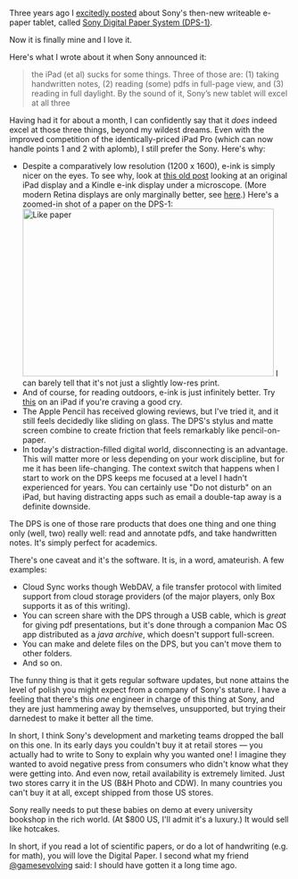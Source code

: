 <!--
.. title: Review: Sony Digital Paper
.. slug: review-sony-digital-paper
.. date: 2016-05-02 17:19:47
.. tags: ipad,technology,e-ink,gadgets,tablets
.. category: 
.. link: 
.. description: 
.. type: text
.. has_math: no
.. status: published
.. wp-status: publish
-->

<html><body><p>Three years ago I <a href="https://ilovesymposia.com/2013/05/14/apparently-im-the-only-one-excited-about-sonys-new-big-e-ink-tablet/">excitedly posted</a> about Sony's then-new writeable e-paper tablet, called <a href="http://pro.sony.com/bbsc/ssr/show-digitalpaper/resource.solutions.bbsccms-assets-show-digitalpaper-digitalpaper.shtml?PID=I:digitalpaper:digitalpaper">Sony Digital Paper System (DPS-1)</a>.

Now it is finally mine and I love it.

Here's what I wrote about it when Sony announced it:

</p><blockquote>
  the iPad (et al) sucks for some things. Three of those are: (1) taking handwritten notes,  (2) reading (some) pdfs in full-page view, and (3) reading in full daylight. By the sound of it, Sony’s new tablet will excel at all three
</blockquote>

Having had it for about a month, I can confidently say that it <em>does</em> indeed excel at those three things, beyond my wildest dreams. Even with the improved competition of the identically-priced iPad Pro (which can now handle points 1 and 2 with aplomb), I still prefer the Sony. Here's why:

<!-- TEASER_END -->

<ul>
<li>Despite a comparatively low resolution (1200 x 1600), e-ink is simply nicer on the eyes. To see why, look at <a href="http://www.bit-101.com/blog/?p=2722">this old post</a> looking at an original iPad display and a Kindle e-ink display under a microscope. (More modern Retina displays are only marginally better, see <a href="http://prometheus.med.utah.edu/~bwjones/2010/06/apple-retina-display/">here</a>.) Here's a zoomed-in shot of a paper on the DPS-1: <img src="https://ilovesymposia.files.wordpress.com/2016/05/dps1-text-zoom.png?w=450" alt="Like paper" width="450" height="300" class="aligncenter size-medium wp-image-689"> I can barely tell that it's not just a slightly low-res print.</li>
<li>And of course, for reading outdoors, e-ink is just infinitely better. Try <a href="/2016/05/dps-beach.jpg">this</a> on an iPad if you're craving a good cry.</li>
<li>The Apple Pencil has received glowing reviews, but I've tried it, and it still feels decidedly like sliding on glass. The DPS's stylus and matte screen combine to create friction that feels remarkably like pencil-on-paper.</li>
<li>In today's distraction-filled digital world, disconnecting is an advantage. This will matter more or less depending on your work discipline, but for me it has been life-changing. The context switch that happens when I start to work on the DPS keeps me focused at a level I hadn't experienced for years. You can certainly use "Do not disturb" on an iPad, but having distracting apps such as email a double-tap away is a definite downside.</li>
</ul>

The DPS is one of those rare products that does one thing and one thing only (well, two) really well: read and annotate pdfs, and take handwritten notes. It's simply perfect for academics.

There's one caveat and it's the software. It is, in a word, amateurish. A few examples:

<ul>
<li>Cloud Sync works though WebDAV, a file transfer protocol with limited support from cloud storage providers (of the major players, only Box supports it as of this writing).</li>
<li>You can screen share with the DPS through a USB cable, which is <em>great</em> for giving pdf presentations, but it's done through a companion Mac OS app distributed as a <em>java archive</em>, which doesn't support full-screen.</li>
<li>You can make and delete files on the DPS, but you can't move them to other folders.</li>
<li>And so on.</li>
</ul>

The funny thing is that it gets regular software updates, but none attains the level of polish you might expect from a company of Sony's stature. I have a feeling that there's this <em>one</em> engineer in charge of this thing at Sony, and they are just hammering away by themselves, unsupported, but trying their darnedest to make it better all the time.

In short, I think Sony's development and marketing teams dropped the ball on this one. In its early days you couldn't buy it at retail stores — you actually had to write to Sony to explain why you wanted one! I imagine they wanted to avoid negative press from consumers who didn't know what they were getting into. And even now, retail availability is extremely limited. Just two stores carry it in the US (B&amp;H Photo and CDW). In many countries you can't buy it at all, except shipped from those US stores.

Sony really needs to put these babies on demo at every university bookshop in the rich world. (At $800 US, I'll admit it's a luxury.) It would sell like hotcakes.

In short, if you read a lot of scientific papers, or do a lot of handwriting (e.g. for math), you will love the Digital Paper. I second what my friend <a href="https://twitter.com/gamesevolving">@gamesevolving</a> said: I should have gotten it a long time ago.</body></html>
